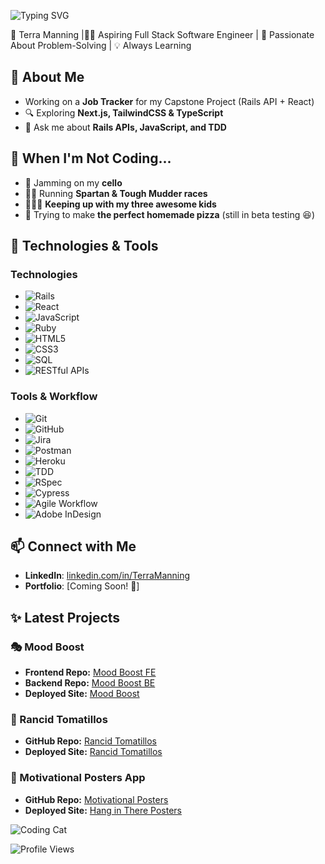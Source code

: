 ![Typing SVG](https://readme-typing-svg.herokuapp.com?font=Fira+Code&size=30&pause=1000&color=FFA500&center=true&vCenter=true&width=600&lines=Hi%2C+I'm+Terra!;Full+Stack+Software+Engineer;Always+Learning+and+Building!)

🌟 Terra Manning |👩‍💻 Aspiring Full Stack Software Engineer | 🚀 Passionate About Problem-Solving | 💡 Always Learning  

## 🌱 About Me
- Working on a **Job Tracker** for my Capstone Project (Rails API + React)
- 🔍 Exploring **Next.js, TailwindCSS & TypeScript**
- 💬 Ask me about **Rails APIs, JavaScript, and TDD**

## 🎢 When I'm Not Coding...
- 🎻 Jamming on my **cello** 
- 🏃‍♀️ Running **Spartan & Tough Mudder races** 
- 👩‍👧‍👦 **Keeping up with my three awesome kids**  
- 🍕 Trying to make **the perfect homemade pizza** (still in beta testing 😆)  

## 🔧 Technologies & Tools  

### **Technologies**
- ![Rails](https://img.shields.io/badge/-Rails-CC0000?style=flat&logo=ruby-on-rails&logoColor=white)
- ![React](https://img.shields.io/badge/-React-61DAFB?style=flat&logo=react&logoColor=black)
- ![JavaScript](https://img.shields.io/badge/-JavaScript-F7DF1E?style=flat&logo=javascript&logoColor=black)
- ![Ruby](https://img.shields.io/badge/-Ruby-CC342D?style=flat&logo=ruby&logoColor=white)
- ![HTML5](https://img.shields.io/badge/-HTML5-E34F26?style=flat&logo=html5&logoColor=white)
- ![CSS3](https://img.shields.io/badge/-CSS3-1572B6?style=flat&logo=css3&logoColor=white)
- ![SQL](https://img.shields.io/badge/-SQL-4479A1?style=flat&logo=postgresql&logoColor=white)
- ![RESTful APIs](https://img.shields.io/badge/-RESTful_APIs-02569B?style=flat)

### **Tools & Workflow**
- ![Git](https://img.shields.io/badge/-Git-F05032?style=flat&logo=git&logoColor=white)
- ![GitHub](https://img.shields.io/badge/-GitHub-181717?style=flat&logo=github&logoColor=white)
- ![Jira](https://img.shields.io/badge/-Jira-0052CC?style=flat&logo=jira&logoColor=white)
- ![Postman](https://img.shields.io/badge/-Postman-FF6C37?style=flat&logo=postman&logoColor=white)
- ![Heroku](https://img.shields.io/badge/-Heroku-430098?style=flat&logo=heroku&logoColor=white)
- ![TDD](https://img.shields.io/badge/-Test--Driven_Development-000000?style=flat)
- ![RSpec](https://img.shields.io/badge/-RSpec-FF4088?style=flat&logo=ruby&logoColor=white)
- ![Cypress](https://img.shields.io/badge/-Cypress-17202C?style=flat&logo=cypress&logoColor=white)
- ![Agile Workflow](https://img.shields.io/badge/-Agile_Workflow-0052CC?style=flat)
- ![Adobe InDesign](https://img.shields.io/badge/-Adobe_InDesign-FF3366?style=flat&logo=adobeindesign&logoColor=white)

## 📫 Connect with Me
- **LinkedIn**: [linkedin.com/in/TerraManning](https://linkedin.com/in/terra-manning/)
- **Portfolio**: [Coming Soon! 🚀]

## ✨ Latest Projects

### 🎭 Mood Boost
- **Frontend Repo:** [Mood Boost FE](https://github.com/TDManning/mood_boost_fe)  
- **Backend Repo:** [Mood Boost BE](https://github.com/TDManning/mood_boost_be)  
- **Deployed Site:** [Mood Boost](https://mood-boost-fe.vercel.app/)

### 🍅 Rancid Tomatillos
- **GitHub Repo:** [Rancid Tomatillos](https://github.com/TDManning/rancid-tomatillos)  
- **Deployed Site:** [Rancid Tomatillos](https://rancid-tomatillos-a8epnhzkd-tdmannings-projects.vercel.app/)

### 🎨 Motivational Posters App
- **GitHub Repo:** [Motivational Posters](https://github.com/TerraManning/motivational-posters)  
- **Deployed Site:** [Hang in There Posters](https://hanginthereposters.netlify.app/)
  

![Coding Cat](https://media.giphy.com/media/JIX9t2j0ZTN9S/giphy.gif)  

![Profile Views](https://komarev.com/ghpvc/?username=TDManning&label=PROFILE+VIEWS&style=flat-square&color=orange)

